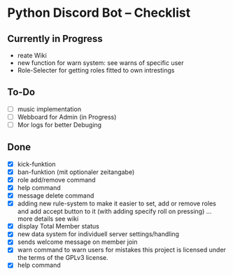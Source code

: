 # Python Discord Bot – Checklist

## Currently in Progress

- reate Wiki
- new function for warn system: see warns of specific user
- Role-Selecter for getting roles fitted to own intrestings

## To-Do

- [ ] music implementation
- [ ] Webboard for Admin (in Progress)
- [ ] Mor logs for better Debuging

## Done

- [x] kick-funktion
- [x] ban-funktion (mit optionaler zeitangabe)
- [x] role add/remove command
- [x] help command
- [x] message delete command
- [x] adding new rule-system to make it easier to set, add or remove roles and add accept button to it (with adding specify roll on pressing) ... more details see wiki
- [x] display Total Member status
- [x] new data system for individuell server settings/handling
- [x] sends welcome message on member join
- [x] warn command to warn users for mistakes
this project is licensed under the terms of the GPLv3 license.
- [x] help command
